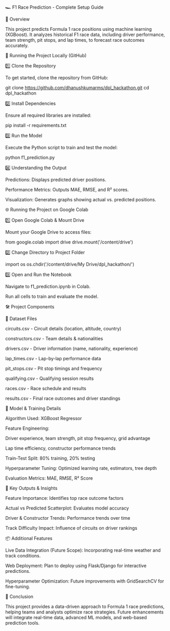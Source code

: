 🏎️ F1 Race Prediction - Complete Setup Guide

📌 Overview

This project predicts Formula 1 race positions using machine learning (XGBoost). It analyzes historical F1 race data, including driver performance, team strength, pit stops, and lap times, to forecast race outcomes accurately.

🚀 Running the Project Locally (GitHub)

1️⃣ Clone the Repository

To get started, clone the repository from GitHub:

git clone https://github.com/dhanushkumarms/dpl_hackathon.git
cd dpl_hackathon

2️⃣ Install Dependencies

Ensure all required libraries are installed:

pip install -r requirements.txt

3️⃣ Run the Model

Execute the Python script to train and test the model:

python f1_prediction.py

4️⃣ Understanding the Output

Predictions: Displays predicted driver positions.

Performance Metrics: Outputs MAE, RMSE, and R² scores.

Visualization: Generates graphs showing actual vs. predicted positions.

🌐 Running the Project on Google Colab

1️⃣ Open Google Colab & Mount Drive

Mount your Google Drive to access files:

from google.colab import drive
drive.mount('/content/drive')

2️⃣ Change Directory to Project Folder

import os
os.chdir('/content/drive/My Drive/dpl_hackathon/')

3️⃣ Open and Run the Notebook

Navigate to f1_prediction.ipynb in Colab.

Run all cells to train and evaluate the model.

🛠️ Project Components

🔹 Dataset Files

circuits.csv - Circuit details (location, altitude, country)

constructors.csv - Team details & nationalities

drivers.csv - Driver information (name, nationality, experience)

lap_times.csv - Lap-by-lap performance data

pit_stops.csv - Pit stop timings and frequency

qualifying.csv - Qualifying session results

races.csv - Race schedule and results

results.csv - Final race outcomes and driver standings

🔹 Model & Training Details

Algorithm Used: XGBoost Regressor

Feature Engineering:

Driver experience, team strength, pit stop frequency, grid advantage

Lap time efficiency, constructor performance trends

Train-Test Split: 80% training, 20% testing

Hyperparameter Tuning: Optimized learning rate, estimators, tree depth

Evaluation Metrics: MAE, RMSE, R² Score

🔹 Key Outputs & Insights

Feature Importance: Identifies top race outcome factors

Actual vs Predicted Scatterplot: Evaluates model accuracy

Driver & Constructor Trends: Performance trends over time

Track Difficulty Impact: Influence of circuits on driver rankings

📦 Additional Features

Live Data Integration (Future Scope): Incorporating real-time weather and track conditions.

Web Deployment: Plan to deploy using Flask/Django for interactive predictions.

Hyperparameter Optimization: Future improvements with GridSearchCV for fine-tuning.

🎯 Conclusion

This project provides a data-driven approach to Formula 1 race predictions, helping teams and analysts optimize race strategies. Future enhancements will integrate real-time data, advanced ML models, and web-based prediction tools.



